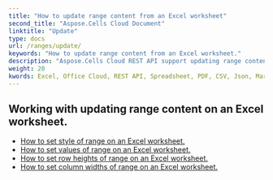 ```yaml
---
title: "How to update range content from an Excel worksheet"
second_title: "Aspose.Cells Cloud Document"
linktitle: "Update"
type: docs
url: /ranges/update/
keywords: "How to update range content from an Excel worksheet."
description: "Aspose.Cells Cloud REST API support updating range content from an Excel Worksheet. SDK support kinds of development languages. They include Android, C#, Go, Java, NodeJS, Perl, PHP, Python, Ruby, and swift."
weight: 20
kwords: Excel, Office Cloud, REST API, Spreadsheet, PDF, CSV, Json, Markdown, How to update range content from an Excel worksheet
---
```


## Working with updating range content on an Excel worksheet.


- [How to set style of range on an Excel worksheet.](/cells/ranges/update/style/) 
- [How to set values of range on an Excel worksheet.](/cells/ranges/update/values/) 
- [How to set row heights of range on an Excel worksheet.](/cells/ranges/update/row-height/) 
- [How to set column widths of range on an Excel worksheet.](/cells/ranges/update/column-width/) 
